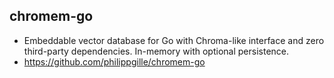 ## chromem-go
- Embeddable vector database for Go with Chroma-like interface and zero third-party dependencies. In-memory with optional persistence.
- https://github.com/philippgille/chromem-go